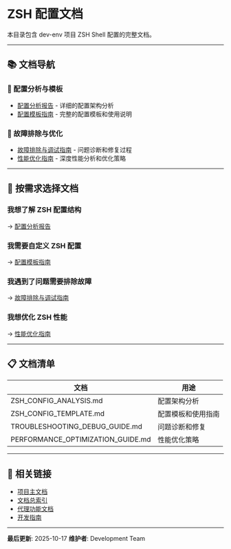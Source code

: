 # ZSH 配置文档

本目录包含 dev-env 项目 ZSH Shell 配置的完整文档。

---

## 📚 文档导航

### 🎨 配置分析与模板

* [配置分析报告](ZSH_CONFIG_ANALYSIS.md) - 详细的配置架构分析
* [配置模板指南](ZSH_CONFIG_TEMPLATE.md) - 完整的配置模板和使用说明

### 🔧 故障排除与优化

* [故障排除与调试指南](TROUBLESHOOTING_DEBUG_GUIDE.md) - 问题诊断和修复过程
* [性能优化指南](PERFORMANCE_OPTIMIZATION_GUIDE.md) - 深度性能分析和优化策略

---

## 🎯 按需求选择文档

### 我想了解 ZSH 配置结构

→ [配置分析报告](ZSH_CONFIG_ANALYSIS.md)

### 我需要自定义 ZSH 配置

→ [配置模板指南](ZSH_CONFIG_TEMPLATE.md)

### 我遇到了问题需要排除故障

→ [故障排除与调试指南](TROUBLESHOOTING_DEBUG_GUIDE.md)

### 我想优化 ZSH 性能

→ [性能优化指南](PERFORMANCE_OPTIMIZATION_GUIDE.md)

---

## 📋 文档清单

| 文档 | 用途 |
|------|------|
| ZSH_CONFIG_ANALYSIS.md | 配置架构分析 |
| ZSH_CONFIG_TEMPLATE.md | 配置模板和使用指南 |
| TROUBLESHOOTING_DEBUG_GUIDE.md | 问题诊断和修复 |
| PERFORMANCE_OPTIMIZATION_GUIDE.md | 性能优化策略 |

---

## 🔗 相关链接

* [项目主文档](../../README.md)
* [文档总索引](../README.md)
* [代理功能文档](../proxy/)
* [开发指南](../../CLAUDE.md)

---

**最后更新**: 2025-10-17
**维护者**: Development Team
